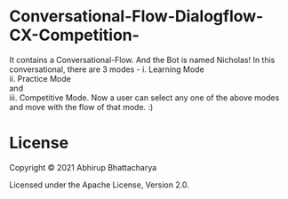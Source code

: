 # Conversational-Flow-Dialogflow-CX-Competition-
It contains a Conversational-Flow. And the Bot is named Nicholas!
In this conversational, there are 3 modes - 
i. Learning Mode  
ii. Practice Mode   
      and   
iii. Competitive Mode. 
Now a user can select any one of the above modes and move with the flow of that mode. :) 



# License
Copyright © 2021 Abhirup Bhattacharya

Licensed under the Apache License, Version 2.0.
